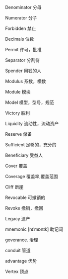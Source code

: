 Denominator	分母

Numerator  	分子

Forbidden 	禁止	

Decimals 	位数

Permit 	许可，批准

Separator 	分割符

Spender 	用钱的人

Modulus 	系数，横数

Module 	模块

Model 	模型，型号，规范

Victory 	胜利

Liquidity 	流动性，流动资产

Reserve 	储备

Sufficient 	足够的，充分的

Beneficiary 	受益人

Cover 	覆盖

Coverage 	覆盖率,覆盖范围

Cliff 	断崖

Revocable  	可撤销的

Revoke 	撤销，撤回

Legacy 	遗产

mnemonic [nɪˈmɒnɪk] 助记词

goverance. 治理

conduit 管道

advantage 优势

Vertex 顶点
